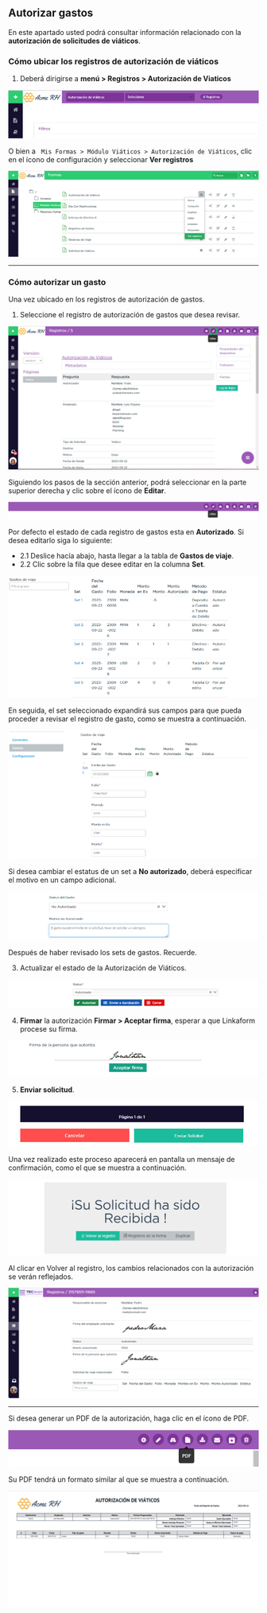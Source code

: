 ## Autorizar gastos

En este apartado usted podrá consultar información relacionado con la **autorización de solicitudes de viáticos**.

### Cómo ubicar los registros de autorización de viáticos

1. Deberá dirigirse a **menú > Registros > Autorización de Viaticos**

![Autorizar gastos menú](/imgs/Modulos/Viaticos/forms/autorizar-gastos/1-autorizar-gastos.png)

O bien a  ``` Mis Formas > Módulo Viáticos > Autorización de Viáticos```, clic en el ícono de configuración y seleccionar **Ver registros**

![Autorizar gastos menú](/imgs/Modulos/Viaticos/forms/autorizar-gastos/2-autorizar-gastos.png)

---
### Cómo  autorizar un gasto

Una vez ubicado en los registros de autorización de gastos.
1. Seleccione el registro de autorización de gastos que desea revisar.

![Autorizar gastos menú](/imgs/Modulos/Viaticos/forms//autorizar-gastos/2-1-autorizar-gastos.png)


Siguiendo los pasos de la sección anterior, podrá seleccionar en la parte superior derecha y clic sobre el ícono de **Editar**.

![Campo escribir un comentario](/imgs/Modulos/Viaticos/forms/registrar-gastos/2-ver-registro-gastos.png)


Por defecto el estado de cada registro de gastos esta en **Autorizado**. Si desea editarlo siga lo siguiente:

- 2.1 Deslice hacía abajo, hasta llegar a la tabla de **Gastos de viaje**.
- 2.2 Clic sobre la fila que desee editar en la columna **Set**.

![Sets de gastos](/imgs/Modulos/Viaticos/forms/registrar-gastos/1-editar-registro-gastos.png)


En seguida, el set seleccionado expandirá sus campos para que pueda proceder a revisar el registro de gasto, como se muestra a continuación.

![Pantalla Set de gasto a detalle](/imgs/Modulos/Viaticos/forms/registrar-gastos/1-1-editar-registro-gastos.png)


Si desea cambiar el estatus de un set a **No autorizado**, deberá especificar el motivo en un campo adicional.

![Pantalla Set de gasto a detalle](/imgs/Modulos/Viaticos/forms/autorizar-gastos/1-2-autorizar-gastos.png)


Después de haber revisado los sets de gastos. Recuerde.

3. Actualizar el estado de la Autorización de Viáticos.

![Autorizar gastos menú](/imgs/Modulos/Viaticos/forms/autorizar-gastos/3-autorizar-gastos.png)


4. **Firmar** la autorización
**Firmar > Aceptar firma**, esperar a que Linkaform procese su firma.

![Autorizar gastos menú](/imgs/Modulos/Viaticos/forms/autorizar-gastos/5-autorizar-gastos.png)


5. **Enviar solicitud**.

![Enviar solicitud](/imgs/Modulos/Viaticos/forms/autorizar-gastos/6-autorizar-gastos.png)

Una vez realizado este proceso aparecerá en pantalla un mensaje de confirmación, como el que se muestra a continuación.

![Mensaje de confirmación](/imgs/Modulos/Viaticos/forms/autorizar-gastos/7-autorizar-gastos.png)

Al clicar  en Volver al registro, los cambios relacionados con la autorización se verán reflejados.


![Cambios guardados](/imgs/Modulos/Viaticos/forms/autorizar-gastos/8-autorizar-gastos.png)

---
Si desea generar un PDF de la autorización, haga clic en el ícono de PDF.

![Menú PDF](/imgs/Modulos/Viaticos/forms/autorizar-gastos/1-2-pdf-autorizar-gastos.png)

Su PDF tendrá un formato similar al que se muestra a continuación.


![Vista PDF Autorización viáticos](/imgs/Modulos/Viaticos/forms/autorizar-gastos/1-3-pdf-autorizar-gastos.png)